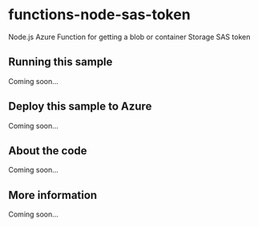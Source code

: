 # functions-node-sas-token
Node.js Azure Function for getting a blob or container Storage SAS token
## Running this sample
Coming soon...
## Deploy this sample to Azure
Coming soon...
## About the code
Coming soon...
## More information
Coming soon...